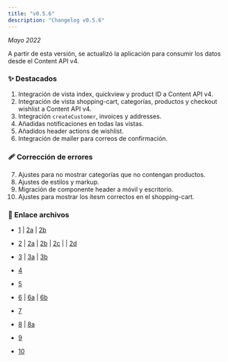 ```yaml
---
title: "v0.5.6"
description: "Changelog v0.5.6"
---
```


_Mayo 2022_

A partir de esta versión, se actualizó la aplicación para consumir los datos desde el Content API v4. 

### ✨ Destacados

1. Integración de vista index, quickview y product ID a Content API v4.
2. Integración de vista shopping-cart, categorías, productos y checkout wishlist a Content API v4.
3. Integración `createCustomer`, invoices y addresses.
4. Añadidas notificaciones en todas las vistas.
5. Añadidos header actions de wishlist.
6. Integración de mailer para correos de confirmación.

### 🩹 Corrección de errores

7. Ajustes para no mostrar categorías que no contengan productos.
8. Ajustes de estilos y markup.
9. Migración de componente header a móvil y escritorio.
10. Ajustes para mostrar los itesm correctos en el shopping-cart.

### 🔗 Enlace archivos

- [1](https://github.com/Novanet-Studio/farine-fe/commit/ad0c18d4b52f33b8f151cfef699fcd4270222a24) | [2a](https://github.com/Novanet-Studio/farine-fe/commit/514fa639a6decca1f59dc69020d6143fa6d8053e) | [2b](https://github.com/Novanet-Studio/farine-fe/commit/2ee4e904b0ad29a36dd69f8f4681562c28eb65b7)

- [2](https://github.com/Novanet-Studio/farine-fe/commit/61089748ccfeb1b7a982c2eaf4be6d8d137425ff) | [2a](https://github.com/Novanet-Studio/farine-fe/commit/3d361f9fa5383f7cc1089cfd4e0cc84a5f2f7703) | [2b](https://github.com/Novanet-Studio/farine-fe/commit/3f76574e7d29c069c0ef3915dbe00ce6a9e408c7) | [2c](https://github.com/Novanet-Studio/farine-fe/commit/ec51853e977a7f6f868035d361ef419914bd8234) | | [2d](https://github.com/Novanet-Studio/farine-fe/commit/ad92bbd629c3c8cc5b2254a5e2921a72b792354b)

- [3](https://github.com/Novanet-Studio/farine-fe/commit/eb379bd801736f3c0958065b5e123548b8717ffe) | [3a](https://github.com/Novanet-Studio/farine-fe/commit/f5fd949b07ef28cc6bc8000797e40bdb25956e88) | [3b](https://github.com/Novanet-Studio/farine-fe/commit/779f586a63342d19f903e4240e56d1f178eda3ee)

- [4](https://github.com/Novanet-Studio/farine-fe/commit/5949d2917f330301d9ae4becb2ee5fcda6827fef)

- [5](https://github.com/Novanet-Studio/farine-fe/commit/6192f73e6d862927e1e0c108aa3babd72a013459)

- [6](https://github.com/Novanet-Studio/farine-fe/commit/64df6126112a44baa61cb25a8ba897587f44348f) | [6a](https://github.com/Novanet-Studio/farine-fe/commit/dc22d227951cdbe0f179636196170a73d649089b) | [6b](https://github.com/Novanet-Studio/farine-fe/commit/8bdb8d9fc1466fc4dfc1d7a7f19a0dc7eff44b7c)

- [7](https://github.com/Novanet-Studio/farine-fe/commit/eea785800d9c36e703220243114624d6785dde5b)

- [8](https://github.com/Novanet-Studio/farine-fe/commit/a1d9951a06b4e856d5a4cb3e1ffbd1e4bff04cc7) | [8a](https://github.com/Novanet-Studio/farine-fe/commit/3b5caffcd00def66d5c84137d70d32f4bd76bc00)

- [9](https://github.com/Novanet-Studio/farine-fe/commit/401eb7b2aca43ae7a45c0dd4a7a38fc0f201de33)

- [10](https://github.com/Novanet-Studio/farine-fe/commit/9c9b305b55fe34158d7107c5f430e32c07f0452a)
